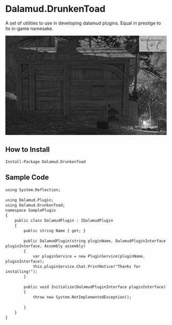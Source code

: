 # Dalamud.DrunkenToad
A set of utilities to use in developing dalamud plugins. Equal in prestige to its in-game namesake.

![name-of-you-image](./assets/banner.png)

## How to Install
```
Install-Package Dalamud.DrunkenToad
```

## Sample Code
```
using System.Reflection;

using Dalamud.Plugin;
using Dalamud.DrunkenToad;
namespace SamplePlugin
{
    public class DalamudPlugin : IDalamudPlugin
    {
        public string Name { get; }

        public DalamudPlugin(string pluginName, DalamudPluginInterface pluginInterface, Assembly assembly)
        {
            var pluginService = new PluginService(pluginName, pluginInterface);
            this.pluginService.Chat.PrintNotice("Thanks for installing!");
        }

        public void Initialize(DalamudPluginInterface pluginInterface)
        {
            throw new System.NotImplementedException();
        
        }
    }
}
```